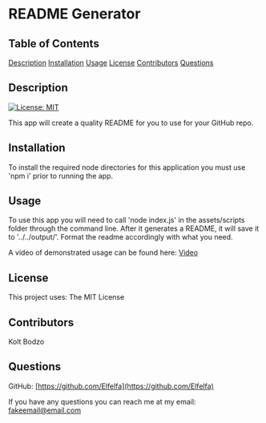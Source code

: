 # README Generator

## Table of Contents

[Description](#description)
[Installation](#installation)
[Usage](#usage)
[License](#license)
[Contributors](#contributors)
[Questions](#questions)

## Description

[![License: MIT](https://img.shields.io/badge/License-MIT-yellow.svg)](https://opensource.org/licenses/MIT)

This app will create a quality README for you to use for your GitHub repo.

## Installation

To install the required node directories for this application you must use 'npm i' prior to running the app.

 ## Usage

To use this app you will need to call 'node index.js' in the assets/scripts folder through the command line. After it generates a README, it will save it to '../../output/'. Format the readme accordingly with what you need.

A video of demonstrated usage can be found here: [Video](https://drive.google.com/file/d/1M9GYOY6NQyhOSwILsrUCQzIAHOLZhzck/view)

## License

This project uses: The MIT License

## Contributors

Kolt Bodzo

## Questions

GitHub: [https://github.com/Elfelfa](https://github.com/Elfelfa)

If you have any questions you can reach me at my email: fakeemail@email.com

